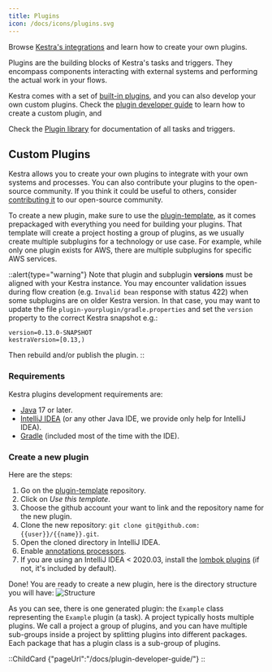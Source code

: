 ```yaml
---
title: Plugins
icon: /docs/icons/plugins.svg
---
```


Browse [Kestra's integrations](/plugins) and learn how to create your own plugins.

Plugins are the building blocks of Kestra's tasks and triggers. They encompass components interacting with external systems and performing the actual work in your flows.

Kestra comes with a set of [built-in plugins](https://kestra.io/plugins), and you can also develop your own custom plugins. Check the [plugin developer guide](../10.plugin-developer-guide/index.md) to learn how to create a custom plugin, and

Check the [Plugin library](../plugins/index.md) for documentation of all tasks and triggers.

## Custom Plugins

Kestra allows you to create your own plugins to integrate with your own systems and processes. You can also contribute your plugins to the open-source community. If you think it could be useful to others, consider [contributing it](contributing.md) to our open-source community.

To create a new plugin, make sure to use the [plugin-template](https://github.com/kestra-io/plugin-template), as it comes prepackaged with everything you need for building your plugins. That template will create a project hosting a group of plugins, as we usually create multiple subplugins for a technology or use case. For example, while only one plugin exists for AWS, there are multiple subplugins for specific AWS services.

::alert{type="warning"}
Note that plugin and subplugin **versions** must be aligned with your Kestra instance. You may encounter validation issues during flow creation (e.g. `Invalid bean` response with status 422) when some subplugins are on older Kestra version. In that case, you may want to update the file `plugin-yourplugin/gradle.properties` and set the `version` property to the correct Kestra snapshot e.g.:

```
version=0.13.0-SNAPSHOT
kestraVersion=[0.13,)
```

Then rebuild and/or publish the plugin.
::


### Requirements
Kestra plugins development requirements are:
* [Java](https://java.com) 17 or later.
* [IntelliJ IDEA](https://www.jetbrains.com/idea/) (or any other Java IDE, we provide only help for IntelliJ IDEA).
* [Gradle](https://gradle.org/) (included most of the time with the IDE).


### Create a new plugin

Here are the steps:

1. Go on the [plugin-template](https://github.com/kestra-io/plugin-template) repository.
2. Click on *Use this template*.
3. Choose the github account your want to link and the repository name for the new plugin.
4. Clone the new repository: `git clone git@github.com:{{user}}/{{name}}.git`.
5. Open the cloned directory in IntelliJ IDEA.
6. Enable [annotations processors](https://www.jetbrains.com/help/idea/annotation-processors-support.html).
7. If you are using an IntelliJ IDEA < 2020.03, install the [lombok plugins](https://plugins.jetbrains.com/plugin/6317-lombok) (if not, it's included by default).


Done! You are ready to create a new plugin, here is the directory structure you will have:
![Structure](/docs/plugin-developer-guide/plugins-architecture.png)

As you can see, there is one generated plugin: the `Example` class representing the `Example` plugin (a task).
A project typically hosts multiple plugins. We call a project a group of plugins, and you can have multiple sub-groups inside a project by splitting plugins into different packages. Each package that has a plugin class is a sub-group of plugins.


::ChildCard
{"pageUrl":"/docs/plugin-developer-guide/"}
::

